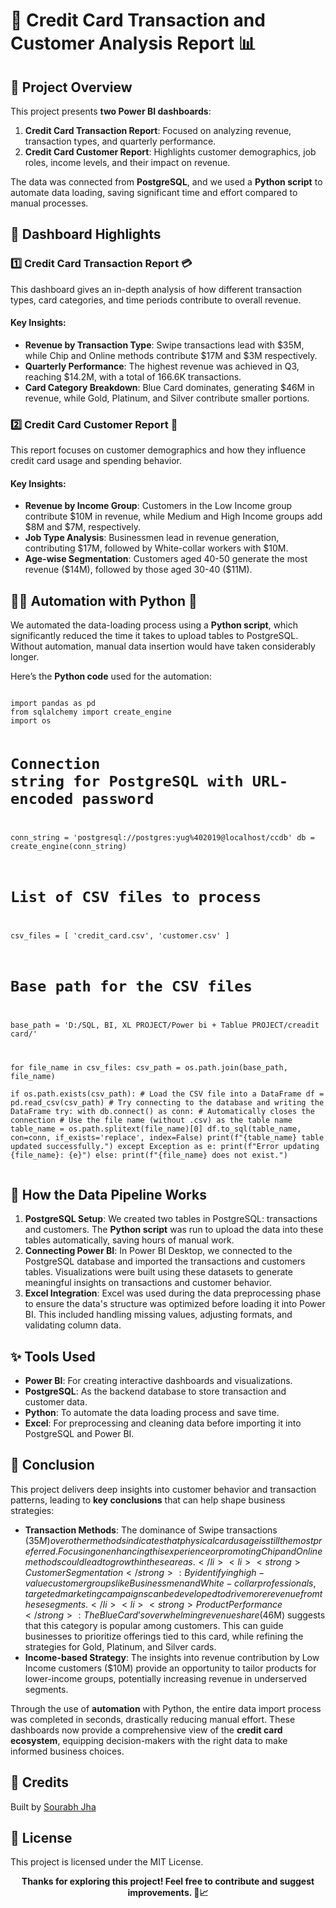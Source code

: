 
<!DOCTYPE html>
<html lang="en">
<head>
    <meta charset="UTF-8">
    <meta name="viewport" content="width=device-width, initial-scale=1.0">
</head>
<body>
    <h1>🏦 Credit Card Transaction and Customer Analysis Report 📊</h1>
    <h2>📌 Project Overview</h2>
    <p>
        This project presents <strong>two Power BI dashboards</strong>:
    </p>
    <ol>
        <li><strong>Credit Card Transaction Report</strong>: Focused on analyzing revenue, transaction types, and quarterly performance.</li>
        <li><strong>Credit Card Customer Report</strong>: Highlights customer demographics, job roles, income levels, and their impact on revenue.</li>
    </ol>
    <p>
        The data was connected from <strong>PostgreSQL</strong>, and we used a <strong>Python script</strong> to automate data loading, saving significant time and effort compared to manual processes.
    </p>
    <h2>🚀 Dashboard Highlights</h2>
    <h3>1️⃣ Credit Card Transaction Report 💳</h3>
    <p>
        This dashboard gives an in-depth analysis of how different transaction types, card categories, and time periods contribute to overall revenue.
    </p>
    <h4>Key Insights:</h4>
    <ul>
        <li><strong>Revenue by Transaction Type</strong>: Swipe transactions lead with $35M, while Chip and Online methods contribute $17M and $3M respectively.</li>
        <li><strong>Quarterly Performance</strong>: The highest revenue was achieved in Q3, reaching $14.2M, with a total of 166.6K transactions.</li>
        <li><strong>Card Category Breakdown</strong>: Blue Card dominates, generating $46M in revenue, while Gold, Platinum, and Silver contribute smaller portions.</li>
    </ul>
    <h3>2️⃣ Credit Card Customer Report 👥</h3>
    <p>
        This report focuses on customer demographics and how they influence credit card usage and spending behavior.
    </p>
    <h4>Key Insights:</h4>
    <ul>
        <li><strong>Revenue by Income Group</strong>: Customers in the Low Income group contribute $10M in revenue, while Medium and High Income groups add $8M and $7M, respectively.</li>
        <li><strong>Job Type Analysis</strong>: Businessmen lead in revenue generation, contributing $17M, followed by White-collar workers with $10M.</li>
        <li><strong>Age-wise Segmentation</strong>: Customers aged 40-50 generate the most revenue ($14M), followed by those aged 30-40 ($11M).</li>
    </ul>
    <h2>🧑‍💻 Automation with Python 🐍</h2>
    <p>
        We automated the data-loading process using a <strong>Python script</strong>, which significantly reduced the time it takes to upload tables to PostgreSQL. Without automation, manual data insertion would have taken considerably longer.
    </p>
    <p>Here’s the <strong>Python code</strong> used for the automation:</p>
    <pre><code>
import pandas as pd
from sqlalchemy import create_engine
import os

# Connection string for PostgreSQL with URL-encoded password
conn_string = 'postgresql://postgres:yug%402019@localhost/ccdb'
db = create_engine(conn_string)

# List of CSV files to process
csv_files = [
    'credit_card.csv',
    'customer.csv'
]

# Base path for the CSV files
base_path = 'D:/SQL, BI, XL PROJECT/Power bi + Tablue PROJECT/creadit card/'

for file_name in csv_files:
    csv_path = os.path.join(base_path, file_name)    
    if os.path.exists(csv_path):
        # Load the CSV file into a DataFrame
        df = pd.read_csv(csv_path)
        # Try connecting to the database and writing the DataFrame
        try:
            with db.connect() as conn:  # Automatically closes the connection
                # Use the file name (without .csv) as the table name
                table_name = os.path.splitext(file_name)[0]
                df.to_sql(table_name, con=conn, if_exists='replace', index=False)
                print(f"{table_name} table updated successfully.")
        except Exception as e:
            print(f"Error updating {file_name}: {e}")
    else:
        print(f"{file_name} does not exist.")
    </code></pre>
    <h2>🔗 How the Data Pipeline Works</h2>
    <ol>
        <li><strong>PostgreSQL Setup</strong>: We created two tables in PostgreSQL: transactions and customers. The <strong>Python script</strong> was run to upload the data into these tables automatically, saving hours of manual work.</li>
        <li><strong>Connecting Power BI</strong>: In Power BI Desktop, we connected to the PostgreSQL database and imported the transactions and customers tables. Visualizations were built using these datasets to generate meaningful insights on transactions and customer behavior.</li>
        <li><strong>Excel Integration</strong>: Excel was used during the data preprocessing phase to ensure the data's structure was optimized before loading it into Power BI. This included handling missing values, adjusting formats, and validating column data.</li>
    </ol>
    <h2>✨ Tools Used</h2>
    <ul>
        <li><strong>Power BI</strong>: For creating interactive dashboards and visualizations.</li>
        <li><strong>PostgreSQL</strong>: As the backend database to store transaction and customer data.</li>
        <li><strong>Python</strong>: To automate the data loading process and save time.</li>
        <li><strong>Excel</strong>: For preprocessing and cleaning data before importing it into PostgreSQL and Power BI.</li>
    </ul>
    <h2>📜 Conclusion</h2>
    <p>
        This project delivers deep insights into customer behavior and transaction patterns, leading to <strong>key conclusions</strong> that can help shape business strategies:
    </p>
    <ul>
        <li><strong>Transaction Methods</strong>: The dominance of Swipe transactions ($35M) over other methods indicates that physical card usage is still the most preferred. Focusing on enhancing this experience or promoting Chip and Online methods could lead to growth in these areas.</li>
        <li><strong>Customer Segmentation</strong>: By identifying high-value customer groups like Businessmen and White-collar professionals, targeted marketing campaigns can be developed to drive more revenue from these segments.</li>
        <li><strong>Product Performance</strong>: The Blue Card’s overwhelming revenue share ($46M) suggests that this category is popular among customers. This can guide businesses to prioritize offerings tied to this card, while refining the strategies for Gold, Platinum, and Silver cards.</li>
        <li><strong>Income-based Strategy</strong>: The insights into revenue contribution by Low Income customers ($10M) provide an opportunity to tailor products for lower-income groups, potentially increasing revenue in underserved segments.</li>
    </ul>
    <p>
        Through the use of <strong>automation</strong> with Python, the entire data import process was completed in seconds, drastically reducing manual effort. These dashboards now provide a comprehensive view of the <strong>credit card ecosystem</strong>, equipping decision-makers with the right data to make informed business choices.
    </p>
    <h2>👥 Credits</h2>
    <p>Built by <a href="https://github.com/100rabhhh">Sourabh Jha</a></p>
    <h2>📄 License</h2>
    <p>This project is licensed under the MIT License.</p>

<p align="center">
  <strong>Thanks for exploring this project! Feel free to contribute and suggest improvements. 💼📈</strong>
</p>

</body>
</html>

